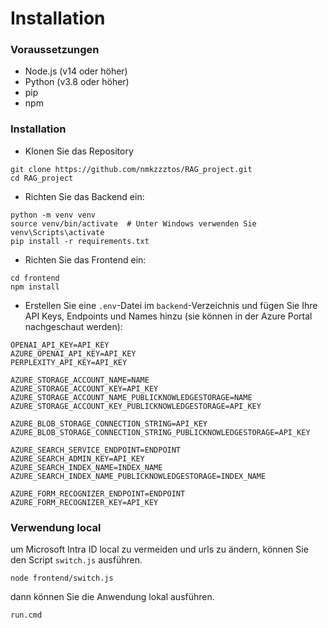 # Installation

### Voraussetzungen
- Node.js (v14 oder höher)
- Python (v3.8 oder höher)
- pip
- npm

### Installation
- Klonen Sie das Repository
```
git clone https://github.com/nmkzzztos/RAG_project.git
cd RAG_project
```
- Richten Sie das Backend ein:
```
python -m venv venv
source venv/bin/activate  # Unter Windows verwenden Sie venv\Scripts\activate
pip install -r requirements.txt
```
- Richten Sie das Frontend ein:
```
cd frontend
npm install
```
- Erstellen Sie eine `.env`-Datei im `backend`-Verzeichnis und fügen Sie Ihre API Keys, Endpoints und Names hinzu (sie können in der Azure Portal nachgeschaut werden):
```
OPENAI_API_KEY=API_KEY
AZURE_OPENAI_API_KEY=API_KEY
PERPLEXITY_API_KEY=API_KEY

AZURE_STORAGE_ACCOUNT_NAME=NAME
AZURE_STORAGE_ACCOUNT_KEY=API_KEY
AZURE_STORAGE_ACCOUNT_NAME_PUBLICKNOWLEDGESTORAGE=NAME
AZURE_STORAGE_ACCOUNT_KEY_PUBLICKNOWLEDGESTORAGE=API_KEY

AZURE_BLOB_STORAGE_CONNECTION_STRING=API_KEY
AZURE_BLOB_STORAGE_CONNECTION_STRING_PUBLICKNOWLEDGESTORAGE=API_KEY

AZURE_SEARCH_SERVICE_ENDPOINT=ENDPOINT
AZURE_SEARCH_ADMIN_KEY=API_KEY
AZURE_SEARCH_INDEX_NAME=INDEX_NAME
AZURE_SEARCH_INDEX_NAME_PUBLICKNOWLEDGESTORAGE=INDEX_NAME

AZURE_FORM_RECOGNIZER_ENDPOINT=ENDPOINT
AZURE_FORM_RECOGNIZER_KEY=API_KEY
```

### Verwendung local

um Microsoft Intra ID local zu vermeiden und urls zu ändern, können Sie den Script `switch.js` ausführen.
```
node frontend/switch.js
```

dann können Sie die Anwendung lokal ausführen.
```
run.cmd
```





